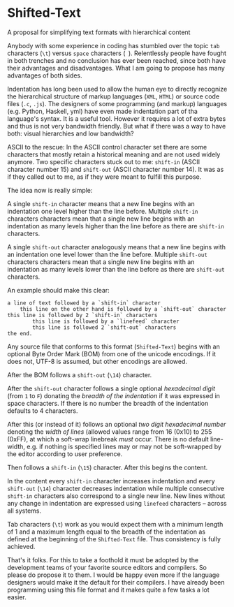 Shifted-Text
=======================
A proposal for simplifying text formats with hierarchical content

Anybody with some experience in coding has stumbled over the topic `tab` characters (`\t`) versus `space` characters (` `). Relentlessly people have fought in both trenches and no conclusion has ever been reached, since both have their advantages and disadvantages. What I am going to propose has many advantages of both sides.

Indentation has long been used to allow the human eye to directly recognize the hierarchical structure of markup languages (`XML`, `HTML`) or source code files (`.c`, `.js`). The designers of some programming (and markup) languages (e.g. Python, Haskell, yml) have even made indentation part of tha language's syntax. It is a useful tool. However it requires a lot of extra bytes and thus is not very bandwidth friendly. But what if there was a way to have both: visual hierarchies and low bandwidth?

ASCII to the rescue: In the ASCII control character set there are some characters that mostly retain a historical meaning and are not used widely anymore. Two specific characters stuck out to me: `shift-in` (ASCII character number 15) and `shift-out` (ASCII character number 14). It was as if they called out to me, as if they were meant to fulfill this purpose.

The idea now is really simple: 

A single `shift-in` character means that a new line begins with an indentation one level higher than the line before. Multiple `shift-in` characters characters mean that a single new line begins with an indentation as many levels higher than the line before as there are `shift-in` characters.

A single `shift-out` character analogously means that a new line begins with an indentation one level lower than the line before. Multiple `shift-out` characters characters mean that a single new line begins with an indentation as many levels lower than the line before as there are `shift-out` characters.

An example should make this clear:

```
a line of text followed by a `shift-in` character
	this line on the other hand is followed by a `shift-out` character
this line is followed by 2 `shift-in` characters
		this line is followed by a `linefeed` character
		this line is followed 2 `shift-out` characters
the end.
````

Any source file that conforms to this format (`Shifted-Text`) begins with an optional Byte Order Mark (BOM) from one of the unicode encodings. If it does not, UTF-8 is assumed, but other encodings are allowed. 

After the BOM follows a `shift-out` (`\14`) character. 

After the `shift-out` character follows a single optional _hexadecimal digit_ (from `1` to `F`) donating the _breadth of the indentation_ if it was expressed in space characters. If there is no number the breadth of the indentation defaults to 4 characters. 

After this (or instead of it) follows an optional _two digit hexadecimal number_ denoting the _width of lines_ (allowed values range from 16 (0x10) to 255 (0xFF), at which a soft-wrap linebreak _must_ occur. There is no default line-width, e.g. if nothing is specified lines may or may not be soft-wrapped by the editor according to user preference.

Then follows a `shift-in` (`\15`) character. After this begins the content. 

In the content every `shift-in` character increases indentation and every `shift-out` (`\14`) character decreases indentation while multiple consecutive `shift-in` characters also correspond to a single new line. New lines without any change in indentation are expressed using `linefeed` characters – across all systems.

Tab characters (`\t`) work as you would expect them with a minimum length of 1 and a maximum length equal to the breadth of the indentation as defined at the beginning of the `Shifted-Text` file. Thus consistency is fully achieved.

That's it folks. For this to take a foothold it must be adopted by the development teams of your favorite source editors and compilers. So please do propose it to them. I would be happy even more if the language designers would make it the default for their compilers. I have already been programming using this file format and it makes quite a few tasks a lot easier.
